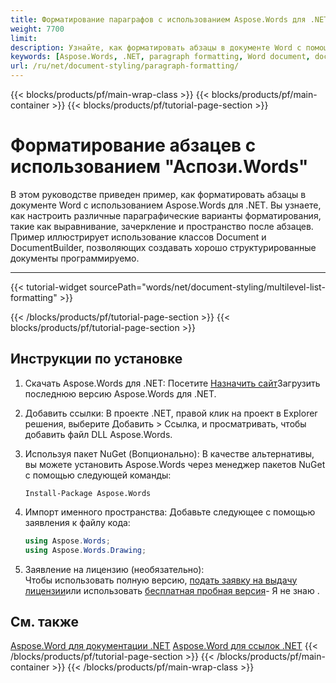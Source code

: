 ```yaml
---
title: Форматирование параграфов с использованием Aspose.Words для .NET
weight: 7700
limit: 
description: Узнайте, как форматировать абзацы в документе Word с помощью Aspose.Words для .NET, включая выравнивание, вводы и расстояние.
keywords: [Aspose.Words, .NET, paragraph formatting, Word document, document builder, alignment, indentation, Word API]
url: /ru/net/document-styling/paragraph-formatting/
---
```

{{< blocks/products/pf/main-wrap-class >}}
{{< blocks/products/pf/main-container >}}
{{< blocks/products/pf/tutorial-page-section >}}

# Форматирование абзацев с использованием "Аспози.Words"
В этом руководстве приведен пример, как форматировать абзацы в документе Word с использованием Aspose.Words для .NET. Вы узнаете, как настроить различные параграфические варианты форматирования, такие как выравнивание, зачеркление и пространство после абзацев. Пример иллюстрирует использование классов Document и DocumentBuilder, позволяющих создавать хорошо структурированные документы программируемо.

---
{{< tutorial-widget sourcePath="words/net/document-styling/multilevel-list-formatting" >}}

{{< /blocks/products/pf/tutorial-page-section >}}
{{< blocks/products/pf/tutorial-page-section >}}
## Инструкции по установке
1. Скачать Aspose.Words для .NET: Посетите [Назначить сайт](https://www.aspose.com/downloads/words/net)Загрузить последнюю версию Aspose.Words для .NET.

2. Добавить ссылки: В проекте .NET, правой клик на проект в Explorer решения, выберите Добавить > Ссылка, и просматривать, чтобы добавить файл DLL Aspose.Words.

3. Используя пакет NuGet (Вопционально): В качестве альтернативы, вы можете установить Aspose.Words через менеджер пакетов NuGet с помощью следующей команды:
   ```
   Install-Package Aspose.Words
   ```

4. Импорт именного пространства: Добавьте следующее с помощью заявления к файлу кода:
   ```csharp
   using Aspose.Words;
   using Aspose.Words.Drawing;
   ```

5. Заявление на лицензию (необязательно):  
   Чтобы использовать полную версию, [подать заявку на выдачу лицензии](https://purchase.aspose.com/temporary-license/)или использовать [бесплатная пробная версия](https://releases.aspose.com/words/net/)\- Я не знаю .  


## См. также
[Aspose.Word для документации .NET](https://docs.aspose.com/words/net/)
[Aspose.Word для ссылок .NET](https://reference.aspose.com/words/net/)
{{< /blocks/products/pf/tutorial-page-section >}}
{{< /blocks/products/pf/main-container >}}
{{< /blocks/products/pf/main-wrap-class >}}
